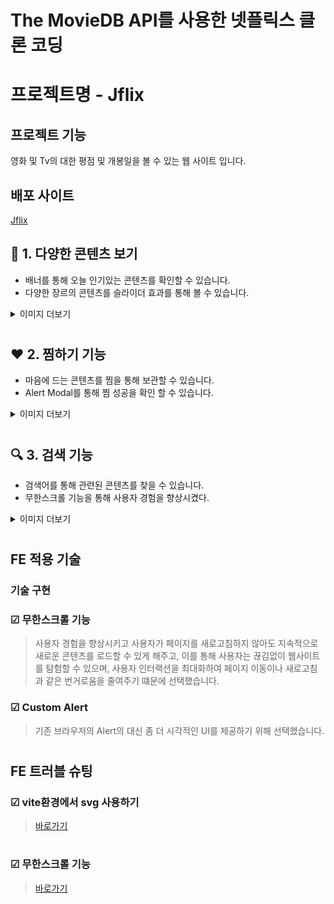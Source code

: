 # The MovieDB API를 사용한 넷플릭스 클론 코딩

# 프로젝트명 - Jflix

## 프로젝트 기능

영화 및 Tv의 대한 평점 및 개봉일을 볼 수 있는 웹 사이트 입니다.

## 배포 사이트

[Jflix](http://jiruneflix.s3-website.ap-northeast-2.amazonaws.com)

## 🌟 1. 다양한 콘텐츠 보기

 -  배너를 통해 오늘 인기있는 콘텐츠를 확인할 수 있습니다.
 -  다양한 장르의 콘텐츠를 슬라이더 효과를 통해 볼 수 있습니다.
  <details>
  <summary>이미지 더보기</summary>
<br/>
      
![](https://github.com/Jihun1215/jiruneflix/assets/95469708/526cdaae-3f87-4ea7-85fc-ad1bafb41e5b)
<br>
![](https://github.com/Jihun1215/jiruneflix/assets/95469708/5a988600-2699-4b4d-8dd0-4bbe9453b899)
</details>

#

## ❤️ 2. 찜하기 기능

 -  마음에 드는 콘텐츠를 찜을 통해 보관할 수 있습니다.
 -  Alert Modal를 통해 찜 성공을 확인 할 수 있습니다.
<details>
  <summary>이미지 더보기</summary>
<br/>
    
![](https://github.com/Jihun1215/jiruneflix/assets/95469708/88b5b990-6366-495e-bb08-28b2535ae3b7)



<br/>
</details>

#

## 🔍 3. 검색 기능

 - 검색어를 통해 관련된 콘텐츠를 찾을 수 있습니다.
 - 무한스크롤 기능을 통해 사용자 경험을 향상시켰다. 

<details>
  <summary>이미지 더보기</summary>
<br/>

![](https://github.com/Jihun1215/jiruneflix/assets/95469708/9f7885f4-5a8c-44f4-8e46-217f8c2b69ca)
<br/>
![](https://github.com/Jihun1215/jiruneflix/assets/95469708/ff5a04cb-c30a-45ff-845d-582f575a7c8b)

<br/>
</details>


#


## FE 적용 기술

### 기술 구현

### []()☑ 무한스크롤 기능
> 사용자 경험을 향상시키고 사용자가 페이지를 새로고침하지 않아도 지속적으로 새로운 콘텐츠를 로드할 수 있게 해주고, 이를 통해 사용자는 끊김없이 웹사이트를 탐험할 수 있으며, 사용자 인터랙션을 최대화하여 페이지 이동이나 새로고침과 같은 번거로움을 줄여주기 떄문에 선택했습니다.

### []()☑ Custom Alert 
> 기존 브라우저의 Alert의 대신 좀 더 시각적인 UI를 제공하기 위해 선택했습니다. 


#

## FE 트러블 슈팅


### []()☑ vite환경에서 svg 사용하기
> [바로가기](https://harryjh.tistory.com/381)
#

### []()☑ 무한스크롤 기능
> [바로가기](https://harryjh.tistory.com/455)
#